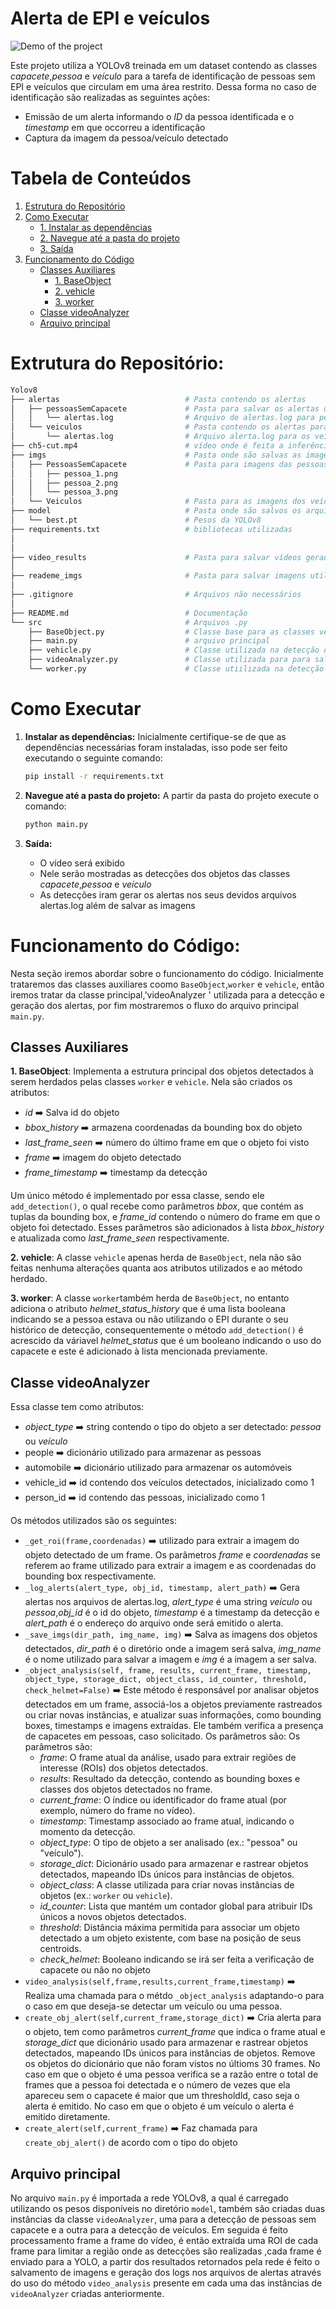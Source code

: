 
# Alerta de EPI e veículos

![Demo of the project](./readme_imgs/output_video.gif)


Este projeto utiliza a YOLOv8 treinada em um dataset contendo as classes *capacete*,*pessoa* e *veículo* para a tarefa de identificação de pessoas sem EPI e veículos que circulam em uma área restrito. Dessa forma no caso de identificação são realizadas as seguintes ações:

- Emissão de um alerta informando o *ID* da pessoa identificada e o *timestamp* em que occorreu a identificação
- Captura da imagem da pessoa/veículo detectado

# Tabela de Conteúdos

1. [Estrutura do Repositório](#estrutura-do-repositório)
2. [Como Executar](#como-executar)
    - [1. Instalar as dependências](#1-instalar-as-dependências)
    - [2. Navegue até a pasta do projeto](#2-navegue-até-a-pasta-do-projeto)
    - [3. Saída](#3-saída)
3. [Funcionamento do Código](#funcionamento-do-codigo)
    - [Classes Auxiliares](#classes-auxiliares)
        - [1. BaseObject](#1-baseobject)
        - [2. vehicle](#2-vehicle)
        - [3. worker](#3-worker)
    - [Classe videoAnalyzer](#classe-videoanalyzer)
    - [Arquivo principal](#arquivo-principal)

# Extrutura do Repositório:
```bash
Yolov8
├── alertas                            # Pasta contendo os alertas
│   ├── pessoasSemCapacete             # Pasta para salvar os alertas de pessoas sem capacete
│   │   └── alertas.log                # Arquivo de alertas.log para pessoas sem capacete
│   └── veiculos                       # Pasta contendo os alertas para os veículos
│       └── alertas.log                # Arquivo alerta.log para os veículos
├── ch5-cut.mp4                        # vídeo onde é feita a inferência
├── imgs                               # Pasta onde são salvas as imagens
│   ├── PessoasSemCapacete             # Pasta para imagens das pessoas sem capacete
│   │   ├── pessoa_1.png               
│   │   ├── pessoa_2.png               
│   │   └── pessoa_3.png               
│   └── Veiculos                       # Pasta para as imagens dos veículos
├── model                              # Pasta onde são salvos os arquivos contendo os pesos da YOLOv8
│   └── best.pt                        # Pesos da YOLOv8
├── requirements.txt                   # bibliotecas utilizadas
│
│
├── video_results                      # Pasta para salvar vídeos gerados
│
├── reademe_imgs                       # Pasta para salvar imagens utilizadas no README
│
├── .gitignore                         # Arquivos não necessários
│  
├── README.md                          # Documentação
└── src                                # Arquivos .py
    ├── BaseObject.py                  # Classe base para as classes vehicle e worker
    ├── main.py                        # arquivo principal
    ├── vehicle.py                     # Classe utilizada na detecção dos veículos
    ├── videoAnalyzer.py               # Classe utilizada para para salvar as imagens e gerar alertas
    └── worker.py                      # Classe utiilizada na detecção das pessoas/funcionários

```

# Como Executar

1. **Instalar as dependências:**
   Inicialmente certifique-se de que as dependências necessárias foram instaladas, isso pode ser feito executando o seguinte comando:

   ```bash
   pip install -r requirements.txt
   ```
2. **Navegue até a pasta do projeto:**
     A partir da pasta do projeto execute o comando:
     ```bash
     python main.py
     ```
3. **Saída:**
   - O vídeo será exibido
   - Nele serão mostradas as detecções dos objetos das classes *capacete*,*pessoa* e *veículo*
   - As detecções iram gerar os alertas nos seus devidos arquivos alertas.log além de salvar as imagens


# Funcionamento do Código:
Nesta seção iremos abordar sobre o funcionamento do código. Inicialmente trataremos das classes auxiliares coomo `BaseObject`,`worker` e `vehicle`, então iremos tratar da classe principal,'videoAnalyzer ' utilizada para a detecção e geração dos alertas, por fim mostraremos o fluxo do arquivo principal `main.py`.

## Classes Auxiliares

**1. BaseObject**: Implementa a estrutura principal dos objetos detectados à serem herdados pelas classes `worker` e `vehicle`. 
Nela são criados os atributos:
- *id* ➡️ Salva id do objeto
- *bbox_history* ➡️ armazena coordenadas da bounding box do objeto
- *last_frame_seen* ➡️ número do último frame em que o objeto foi visto
- *frame* ➡️ imagem do objeto detectado
- *frame_timestamp* ➡️ timestamp da detecção

Um único método é implementado por essa classe, sendo ele `add_detection()`, o qual recebe como parâmetros *bbox*, que contém as tuplas da bounding box, e *frame_id* contendo o número do frame em que o objeto foi detectado. Esses parâmetros são adicionados à lista *bbox_history* e atualizada como *last_frame_seen* respectivamente.

**2. vehicle**: A classe `vehicle` apenas herda de `BaseObject`, nela não são feitas nenhuma alterações quanta aos atributos utilizados e ao método herdado.

**3. worker**: A classe `worker`também herda de `BaseObject`, no entanto adiciona o atributo *helmet_status_history* que é uma lista booleana indicando se a pessoa estava ou não utilizando o EPI durante o seu histórico de detecção, consequentemente o método `add_detection()` é acrescido da váriavel *helmet_status* que é um booleano indicando o uso do capacete e este é adicionado à lista mencionada previamente.

## Classe videoAnalyzer
Essa classe tem como atributos:

- *object_type* ➡️ string contendo o tipo do objeto a ser detectado: *pessoa* ou *veículo*
- people ➡️ dicionário utilizado para armazenar as pessoas
- automobile ➡️ dicionário utilizado para armazenar os automóveis
- vehicle_id ➡️ id contendo dos veículos detectados, inicializado como 1
- person_id ➡️ id contendo das pessoas, inicializado como 1

Os métodos utilizados são os seguintes:

- `_get_roi(frame,coordenadas)` ➡️ utilizado para extrair a imagem do objeto detectado de um frame. Os parâmetros *frame* e *coordenadas* se referem ao frame utilizado para extrair a imagem e as coordenadas do bounding box respectivamente.
- `_log_alerts(alert_type, obj_id, timestamp, alert_path)` ➡️ Gera alertas nos arquivos de alertas.log, *alert_type* é uma string *veículo* ou *pessoa*,*obj_id* é o id do objeto, *timestamp* é a timestamp da detecção e *alert_path* é o endereço do arquivo onde será emitido o alerta.
- `_save_imgs(dir_path, img_name, img)` ➡️ Salva as imagens dos objetos detectados, *dir_path* é o diretório onde a imagem será salva, *img_name* é o nome utilizado para salvar a imagem e *img* é a imagem a ser salva.
- `_object_analysis(self, frame, results, current_frame, timestamp, object_type, storage_dict, object_class, id_counter, threshold, check_helmet=False)` ➡️ Este método é responsável por analisar objetos detectados em um frame, associá-los a objetos previamente rastreados ou criar novas instâncias, e atualizar suas informações, como bounding boxes, timestamps e imagens extraídas. Ele também verifica a presença de capacetes em pessoas, caso solicitado. Os parâmetros são:
   Os parâmetros são:  
  - *frame*: O frame atual da análise, usado para extrair regiões de interesse (ROIs) dos objetos detectados.
  - *results*: Resultado da detecção, contendo as bounding boxes e classes dos objetos detectados no frame.
  - *current_frame*: O índice ou identificador do frame atual (por exemplo, número do frame no vídeo).
  - *timestamp*: Timestamp associado ao frame atual, indicando o momento da detecção.
  - *object_type*: O tipo de objeto a ser analisado (ex.: "pessoa" ou "veículo").
  - *storage_dict*: Dicionário usado para armazenar e rastrear objetos detectados, mapeando IDs únicos para instâncias de objetos.
  - *object_class*: A classe utilizada para criar novas instâncias de objetos (ex.: `worker` ou `vehicle`).
  - *id_counter*: Lista que mantém um contador global para atribuir IDs únicos a novos objetos detectados.
  - *threshold*: Distância máxima permitida para associar um objeto detectado a um objeto existente, com base na posição de seus centroids.
  - *check_helmet*: Booleano indicando se irá ser feita a verificação de capacete ou não no objeto
- `video_analysis(self,frame,results,current_frame,timestamp)` ➡️  Realiza uma chamada para o métdo `_object_analysis` adaptando-o para o caso em que deseja-se detectar um veículo ou uma pessoa.
- `create_obj_alert(self,current_frame,storage_dict)` ➡️  Cria alerta para o objeto, tem como parâmetros *current_frame* que indica o frame atual e *storage_dict* que dicionário usado para armazenar e rastrear objetos detectados, mapeando IDs únicos para instâncias de objetos. Remove os objetos do dicionário que não foram vistos no últioms 30 frames. No caso em que o objeto é uma pessoa verifica se a razão entre o total de frames que a pessoa foi detectada e o número de vezes que ela apareceu sem o capacete é maior que um thresholdld, caso seja o alerta é emitido. No caso em que o objeto é um veículo o alerta é emitido diretamente.
- `create_alert(self,current_frame)` ➡️ Faz chamada para `create_obj_alert()` de acordo com o tipo do objeto

## Arquivo principal
No arquivo `main.py` é importada a rede YOLOv8, a qual é carregado utilizando os pesos disponíveis no diretório `model`, também são criadas duas instâncias da classe `videoAnalyzer`, uma para a detecção de pessoas sem capacete e a outra para a detecção de veículos. Em seguida é feito processamento frame a frame do vídeo, é então extraída uma ROI de cada frame para limitar a região onde as detecções são realizadas ,cada frame é enviado para a YOLO, a partir dos resultados retornados pela rede é feito o salvamento de imagens e geração dos logs nos arquivos de alertas através do uso do método `video_analysis` presente em cada uma das instâncias de `videoAnalyzer` criadas anteriormente.


